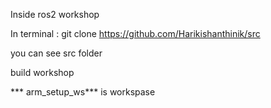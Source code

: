 Inside ros2 workshop 

In terminal : git clone https://github.com/Harikishanthinik/src

you can see src folder

build workshop 

*** arm_setup_ws*** is workspase 
